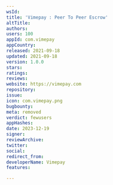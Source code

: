 ```yaml
---
wsId: 
title: 'Vimepay : Peer To Peer Escrow'
altTitle: 
authors: 
users: 100
appId: com.vimepay
appCountry: 
released: 2021-09-18
updated: 2021-09-18
version: 1.0.0
stars: 
ratings: 
reviews: 
website: https://vimepay.com
repository: 
issue: 
icon: com.vimepay.png
bugbounty: 
meta: removed
verdict: fewusers
appHashes: 
date: 2023-12-19
signer: 
reviewArchive: 
twitter: 
social: 
redirect_from: 
developerName: Vimepay
features: 

---
```


